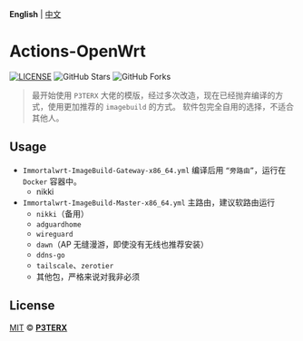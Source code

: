 **English** | [中文](https://p3terx.com/archives/build-openwrt-with-github-actions.html)

# Actions-OpenWrt

[![LICENSE](https://img.shields.io/github/license/mashape/apistatus.svg?style=flat-square&label=LICENSE)](https://github.com/P3TERX/Actions-OpenWrt/blob/master/LICENSE)
![GitHub Stars](https://img.shields.io/github/stars/P3TERX/Actions-OpenWrt.svg?style=flat-square&label=Stars&logo=github)
![GitHub Forks](https://img.shields.io/github/forks/P3TERX/Actions-OpenWrt.svg?style=flat-square&label=Forks&logo=github)


> 最开始使用 `P3TERX` 大佬的模版，经过多次改造，现在已经抛弃编译的方式，使用更加推荐的 `imagebuild` 的方式。
> 软件包完全自用的选择，不适合其他人。

## Usage
- `Immortalwrt-ImageBuild-Gateway-x86_64.yml` 编译后用 `“旁路由”`，运行在 `Docker` 容器中。
    - nikki
- `Immortalwrt-ImageBuild-Master-x86_64.yml` 主路由，建议软路由运行
    - `nikki`（备用）
    - `adguardhome`
    - `wireguard`
    - `dawn`（AP 无缝漫游，即使没有无线也推荐安装）
    - `ddns-go`
    - `tailscale`、`zerotier`
    - 其他包，严格来说对我非必须

## License

[MIT](https://github.com/P3TERX/Actions-OpenWrt/blob/main/LICENSE) © [**P3TERX**](https://p3terx.com)
